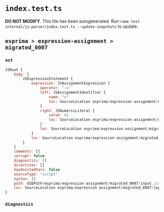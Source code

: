 # `index.test.ts`

**DO NOT MODIFY**. This file has been autogenerated. Run `rome test internal/js-parser/index.test.ts --update-snapshots` to update.

## `esprima > expression-assignment > migrated_0007`

### `ast`

```javascript
JSRoot {
	body: [
		JSExpressionStatement {
			expression: JSAssignmentExpression {
				operator: "-="
				left: JSAssignmentIdentifier {
					name: "x"
					loc: SourceLocation esprima/expression-assignment/migrated_0007/input.js 1:0-1:1 (x)
				}
				right: JSNumericLiteral {
					value: 42
					loc: SourceLocation esprima/expression-assignment/migrated_0007/input.js 1:5-1:7
				}
				loc: SourceLocation esprima/expression-assignment/migrated_0007/input.js 1:0-1:7
			}
			loc: SourceLocation esprima/expression-assignment/migrated_0007/input.js 1:0-1:7
		}
	]
	comments: []
	corrupt: false
	diagnostics: []
	directives: []
	hasHoistedVars: false
	sourceType: "script"
	syntax: []
	path: UIDPath<esprima/expression-assignment/migrated_0007/input.js>
	loc: SourceLocation esprima/expression-assignment/migrated_0007/input.js 1:0-2:0
}
```

### `diagnostics`

```

```
